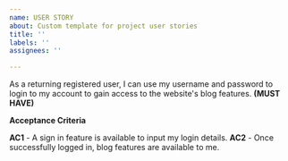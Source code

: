 ```yaml
---
name: USER STORY
about: Custom template for project user stories
title: ''
labels: ''
assignees: ''

---
```


As a returning registered user, I can use my username and password to login to my account to gain access to the website's blog features. **(MUST HAVE)**

**Acceptance Criteria**

**AC1** - A sign in feature is available to input my login details.
**AC2** - Once successfully logged in, blog features are available to me.
